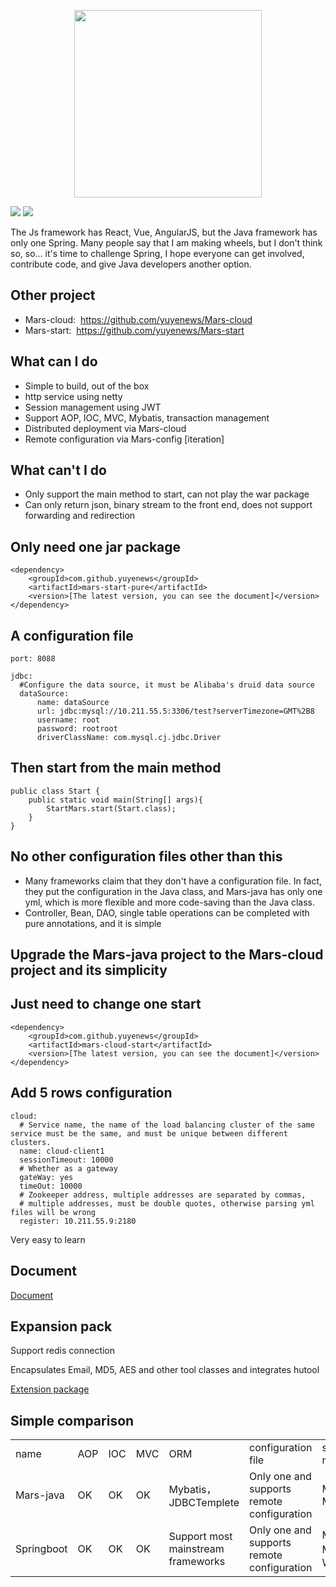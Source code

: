 <p align="center"><img width="300px" src="https://github.com/yuyenews/Mars-java/blob/master/mars-images/logo-long.png?raw=true" /></p>

![](https://img.shields.io/badge/licenes-GPL-brightgreen.svg)
![](https://img.shields.io/badge/jdk-1.8+-brightgreen.svg)

<p>
    The Js framework has React, Vue, AngularJS, but the Java framework has only one Spring. Many people say that I am making wheels, but I don't think so, so... it's time to challenge Spring, I hope everyone can get involved, contribute code, and give Java developers another option.
</p>

<h2>Other project</h2>

<p>
    <ul>
        <li>Mars-cloud: &nbsp;<a href="https://github.com/yuyenews/Mars-cloud">https://github.com/yuyenews/Mars-cloud</a></li>
        <li>Mars-start: &nbsp;<a href="https://github.com/yuyenews/Mars-start">https://github.com/yuyenews/Mars-start</a></li>
    </ul>
</p>

<h2>What can I do</h2>

<p>
    <ul>
        <li>Simple to build, out of the box</li>
        <li>http service using netty</li>
        <li>Session management using JWT</li>
        <li>Support AOP, IOC, MVC, Mybatis, transaction management</li>
        <li>Distributed deployment via Mars-cloud</li>
        <li>Remote configuration via Mars-config [iteration]</li>
    </ul>
</p>

<h2>What can't I do</h2>

<p>
    <ul>
        <li>Only support the main method to start, can not play the war package</li>
        <li>Can only return json, binary stream to the front end, does not support forwarding and redirection</li>
    </ul>
</p>

<h2>Only need one jar package</h2>

````
<dependency>
    <groupId>com.github.yuyenews</groupId>
    <artifactId>mars-start-pure</artifactId>
    <version>[The latest version, you can see the document]</version>
</dependency>
````

<h2>A configuration file</h2>

````
port: 8088

jdbc:
  #Configure the data source, it must be Alibaba's druid data source
  dataSource:
      name: dataSource
      url: jdbc:mysql://10.211.55.5:3306/test?serverTimezone=GMT%2B8
      username: root
      password: rootroot
      driverClassName: com.mysql.cj.jdbc.Driver
````

<h2>Then start from the main method</h2>

````
public class Start {
    public static void main(String[] args){
        StartMars.start(Start.class);
    }
}
````

<h2>No other configuration files other than this</h2>
<p>
    <ul>
        <li>Many frameworks claim that they don't have a configuration file. In fact, they put the configuration in the Java class, and Mars-java has only one yml, which is more flexible and more code-saving than the Java class.</li>
        <li>Controller, Bean, DAO, single table operations can be completed with pure annotations, and it is simple</li>
    </ul>
</p>

<h2>Upgrade the Mars-java project to the Mars-cloud project and its simplicity</h2>

<h2>Just need to change one start</h2>

````
<dependency>
    <groupId>com.github.yuyenews</groupId>
    <artifactId>mars-cloud-start</artifactId>
    <version>[The latest version, you can see the document]</version>
</dependency>
````

<h2>Add 5 rows configuration</h2>

````
cloud:
  # Service name, the name of the load balancing cluster of the same service must be the same, and must be unique between different clusters.
  name: cloud-client1
  sessionTimeout: 10000
  # Whether as a gateway
  gateWay: yes
  timeOut: 10000
  # Zookeeper address, multiple addresses are separated by commas, 
  # multiple addresses, must be double quotes, otherwise parsing yml files will be wrong
  register: 10.211.55.9:2180
````

<p>Very easy to learn</p>

<h2>Document</h2>

[Document](http://mars-framework.com)

<h2>Expansion pack</h2>

<p>Support redis connection</p>

<p>Encapsulates Email, MD5, AES and other tool classes and integrates hutool</p>

[Extension package](https://github.com/yuyenews/Mars-extends)

<h2>Simple comparison</h2>

<table>
    <tbody>
        <tr class="firstRow">
            <td>name</td>
            <td>AOP</td>
            <td>IOC</td>
            <td>MVC</td>
            <td>ORM</td>
            <td>configuration file</td>
            <td>startup method</td>
        </tr>
        <tr>
            <td>Mars-java</td>
            <td>OK</td>
            <td>OK</td>
            <td>OK</td>
            <td>Mybatis，JDBCTemplete</td>
            <td>Only one and supports remote configuration</td>
            <td>Main Method</td>
        </tr>
        <tr>
            <td>Springboot</td>
            <td>OK</td>
            <td>OK</td>
            <td>OK</td>
            <td>Support most mainstream frameworks</td>
            <td>Only one and supports remote configuration</td>
            <td>Main Method，War+Tomcat</td>
        </tr>
    </tbody>
</table>